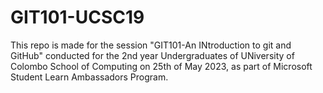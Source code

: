 # GIT101-UCSC19
This repo is made for the session "GIT101-An INtroduction to git and GitHub" conducted for the 2nd year Undergraduates of UNiversity of Colombo School of Computing on 25th of May 2023, as part of Microsoft Student Learn Ambassadors Program.
